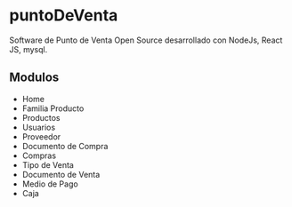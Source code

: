 # puntoDeVenta
Software de Punto de Venta Open Source desarrollado con NodeJs, React JS, mysql.
## Modulos
* Home
* Familia Producto
* Productos
* Usuarios
* Proveedor
* Documento de Compra
* Compras
* Tipo de Venta
* Documento de Venta
* Medio de Pago
* Caja
```

```

